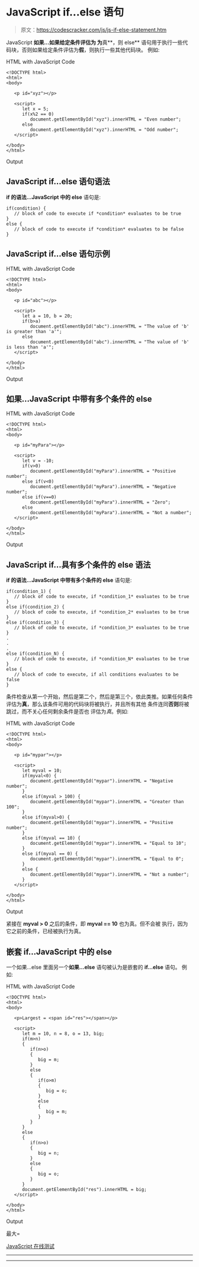 # JavaScript if...else 语句

> 原文：<https://codescracker.com/js/js-if-else-statement.htm>

JavaScript **如果...如果给定条件评估为 为**真**，则 else** 语句用于执行一些代码块，否则如果给定条件评估为**假**，则执行一些其他代码块。 例如:

HTML with JavaScript Code

```
<!DOCTYPE html>
<html>
<body>

   <p id="xyz"></p>

   <script>
      let x = 5;
      if(x%2 == 0)
         document.getElementById("xyz").innerHTML = "Even number";
      else
         document.getElementById("xyz").innerHTML = "Odd number";
   </script>

</body>
</html>
```

Output

## JavaScript if...else 语句语法

**if 的语法...JavaScript 中的 else** 语句是:

```
if(condition) {
   // block of code to execute if *condition* evaluates to be true
}
else {
   // block of code to execute if *condition* evaluates to be false
}
```

## JavaScript if...else 语句示例

HTML with JavaScript Code

```
<!DOCTYPE html>
<html>
<body>

   <p id="abc"></p>

   <script>
      let a = 10, b = 20;
      if(b>a)
         document.getElementById("abc").innerHTML = "The value of 'b' is greater than 'a'";
      else
         document.getElementById("abc").innerHTML = "The value of 'b' is less than 'a'";
   </script>

</body>
</html>
```

Output

## 如果...JavaScript 中带有多个条件的 else

HTML with JavaScript Code

```
<!DOCTYPE html>
<html>
<body>

   <p id="myPara"></p>

   <script>
      let v = -10;
      if(v>0)
         document.getElementById("myPara").innerHTML = "Positive number";
      else if(v<0)
         document.getElementById("myPara").innerHTML = "Negative number";
      else if(v==0)
         document.getElementById("myPara").innerHTML = "Zero";
      else
         document.getElementById("myPara").innerHTML = "Not a number";
   </script>

</body>
</html>
```

Output

## JavaScript if...具有多个条件的 else 语法

**if 的语法...JavaScript 中带有多个条件的 else** 语句是:

```
if(condition_1) {
   // block of code to execute, if *condition_1* evaluates to be true
}
else if(condition_2) {
   // block of code to execute, if *condition_2* evaluates to be true
}
else if(condition_3) {
   // block of code to execute, if *condition_3* evaluates to be true
}
.
.
.
else if(condition_N) {
   // block of code to execute, if *condition_N* evaluates to be true
}
else {
   // block of code to execute, if all conditions evaluates to be false
}
```

条件检查从第一个开始，然后是第二个，然后是第三个，依此类推。如果任何条件评估为**真**，那么该条件可用的代码块将被执行，并且所有其他 条件连同**否则**将被跳过，而不关心任何剩余条件是否也 评估为*真*。例如:

HTML with JavaScript Code

```
<!DOCTYPE html>
<html>
<body>

   <p id="mypar"></p>

   <script>
      let myval = 10;
      if(myval<0) {
         document.getElementById("mypar").innerHTML = "Negative number";
      }
      else if(myval > 100) {
         document.getElementById("mypar").innerHTML = "Greater than 100";
      }
      else if(myval>0) {
         document.getElementById("mypar").innerHTML = "Positive number";
      }
      else if(myval == 10) {
         document.getElementById("mypar").innerHTML = "Equal to 10";
      }
      else if(myval == 0) {
         document.getElementById("mypar").innerHTML = "Equal to 0";
      }
      else {
         document.getElementById("mypar").innerHTML = "Not a number";
      }
   </script>

</body>
</html>
```

Output

紧接在 **myval > 0** 之后的条件，即 **myval == 10** 也为真。但不会被 执行，因为它之前的条件，已经被执行为真。

## 嵌套 if...JavaScript 中的 else

一个如果...else 里面另一个**如果...else** 语句被认为是嵌套的 **if...else** 语句。 例如:

HTML with JavaScript Code

```
<!DOCTYPE html>
<html>
<body>

   <p>Largest = <span id="res"></span></p>

   <script>
      let m = 10, n = 8, o = 13, big;
      if(m>n)
      {
         if(n>o)
         {
            big = m;
         }
         else
         {
            if(o>m)
            {
               big = o;
            }
            else
            {
               big = m;
            }
         }
      }
      else
      {
         if(n>o)
         {
            big = n;
         }
         else
         {
            big = o;
         }
      }
      document.getElementById("res").innerHTML = big;
   </script>

</body>
</html>
```

Output

最大=

[JavaScript 在线测试](/exam/showtest.php?subid=6)

* * *

* * *